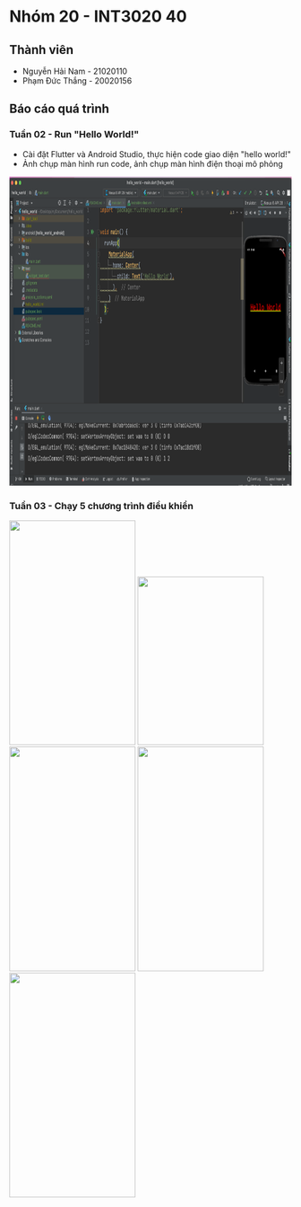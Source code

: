 # Nhóm 20 - INT3020 40
## Thành viên
- Nguyễn Hải Nam - 21020110
- Phạm Đức Thắng - 20020156

## Báo cáo quá trình

### Tuần 02 - Run "Hello World!"
+ Cài đặt Flutter và Android Studio, thực hiện code giao diện "hello world!"
+ Ảnh chụp màn hình run code, ảnh chụp màn hình điện thoại mô phỏng

<img src="1.png" width="800" height="551"/>

### Tuần 03 - Chạy 5 chương trình điều khiển
<img src="1.GIF" width="225" height="400"/>
<img src="2.GIF" width="225" height="300"/>
<img src="3.GIF" width="225" height="400"/>
<img src="4.GIF" width="225" height="400"/>
<img src="5.GIF" width="225" height="400"/>
